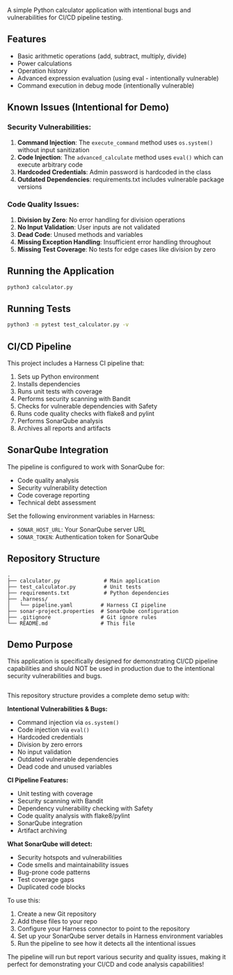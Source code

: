 A simple Python calculator application with intentional bugs and vulnerabilities for CI/CD pipeline testing.

## Features
- Basic arithmetic operations (add, subtract, multiply, divide)
- Power calculations
- Operation history
- Advanced expression evaluation (using eval - intentionally vulnerable)
- Command execution in debug mode (intentionally vulnerable)

## Known Issues (Intentional for Demo)

### Security Vulnerabilities:
1. **Command Injection**: The `execute_command` method uses `os.system()` without input sanitization
2. **Code Injection**: The `advanced_calculate` method uses `eval()` which can execute arbitrary code
3. **Hardcoded Credentials**: Admin password is hardcoded in the class
4. **Outdated Dependencies**: requirements.txt includes vulnerable package versions

### Code Quality Issues:
1. **Division by Zero**: No error handling for division operations
2. **No Input Validation**: User inputs are not validated
3. **Dead Code**: Unused methods and variables
4. **Missing Exception Handling**: Insufficient error handling throughout
5. **Missing Test Coverage**: No tests for edge cases like division by zero

## Running the Application

```bash
python3 calculator.py
```

## Running Tests

```bash
python3 -m pytest test_calculator.py -v
```

## CI/CD Pipeline

This project includes a Harness CI pipeline that:
1. Sets up Python environment
2. Installs dependencies
3. Runs unit tests with coverage
4. Performs security scanning with Bandit
5. Checks for vulnerable dependencies with Safety
6. Runs code quality checks with flake8 and pylint
7. Performs SonarQube analysis
8. Archives all reports and artifacts

## SonarQube Integration

The pipeline is configured to work with SonarQube for:
- Code quality analysis
- Security vulnerability detection
- Code coverage reporting
- Technical debt assessment

Set the following environment variables in Harness:
- `SONAR_HOST_URL`: Your SonarQube server URL
- `SONAR_TOKEN`: Authentication token for SonarQube

## Repository Structure
```
.
├── calculator.py              # Main application
├── test_calculator.py         # Unit tests
├── requirements.txt           # Python dependencies
├── .harness/
│   └── pipeline.yaml         # Harness CI pipeline
├── sonar-project.properties  # SonarQube configuration
├── .gitignore                # Git ignore rules
└── README.md                 # This file
```

## Demo Purpose

This application is specifically designed for demonstrating CI/CD pipeline capabilities and should NOT be used in production due to the intentional security vulnerabilities and bugs.
```
```

This repository structure provides a complete demo setup with:

**Intentional Vulnerabilities & Bugs:**
- Command injection via `os.system()`
- Code injection via `eval()`
- Hardcoded credentials
- Division by zero errors
- No input validation
- Outdated vulnerable dependencies
- Dead code and unused variables

**CI Pipeline Features:**
- Unit testing with coverage
- Security scanning with Bandit
- Dependency vulnerability checking with Safety
- Code quality analysis with flake8/pylint
- SonarQube integration
- Artifact archiving

**What SonarQube will detect:**
- Security hotspots and vulnerabilities
- Code smells and maintainability issues
- Bug-prone code patterns
- Test coverage gaps
- Duplicated code blocks

To use this:
1. Create a new Git repository
2. Add these files to your repo
3. Configure your Harness connector to point to the repository  
4. Set up your SonarQube server details in Harness environment variables
5. Run the pipeline to see how it detects all the intentional issues

The pipeline will run but report various security and quality issues, making it perfect for demonstrating your CI/CD and code analysis capabilities!
